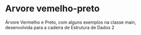 # Arvore vemelho-preto
 Árvore Vermelho e Preto, com alguns exemplos na classe main, desenvolvida para a cadeira de Estrutura de Dados 2
 
